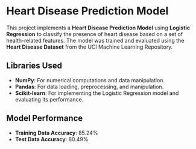 # Heart Disease Prediction Model

This project implements a **Heart Disease Prediction Model** using **Logistic Regression** to classify the presence of heart disease based on a set of health-related features. The model was trained and evaluated using the **Heart Disease Dataset** from the UCI Machine Learning Repository.

## Libraries Used

- **NumPy**: For numerical computations and data manipulation.
- **Pandas**: For data loading, preprocessing, and manipulation.
- **Scikit-learn**: For implementing the Logistic Regression model and evaluating its performance.

## Model Performance

- **Training Data Accuracy**: 85.24%
- **Test Data Accuracy**: 80.49%
